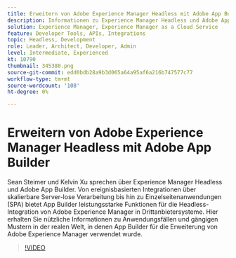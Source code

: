 ```yaml
---
title: Erweitern von Adobe Experience Manager Headless mit Adobe App Builder
description: Informationen zu Experience Manager Headless und Adobe App Builder. Von ereignisgesteuerten Integrationen über skalierbare Server-lose Verarbeitung bis hin zu Einzelseitenanwendungen (SPA) - Integration von AEM in Drittanbietersysteme
solution: Experience Manager, Experience Manager as a Cloud Service
feature: Developer Tools, APIs, Integrations
topic: Headless, Development
role: Leader, Architect, Developer, Admin
level: Intermediate, Experienced
kt: 10790
thumbnail: 345380.png
source-git-commit: edd0bdb28a9b3d065a64a95af6a216b747577c77
workflow-type: tm+mt
source-wordcount: '108'
ht-degree: 0%

---
```



# Erweitern von Adobe Experience Manager Headless mit Adobe App Builder

Sean Steimer und Kelvin Xu sprechen über Experience Manager Headless und Adobe App Builder. Von ereignisbasierten Integrationen über skalierbare Server-lose Verarbeitung bis hin zu Einzelseitenanwendungen (SPA) bietet App Builder leistungsstarke Funktionen für die Headless-Integration von Adobe Experience Manager in Drittanbietersysteme. Hier erhalten Sie nützliche Informationen zu Anwendungsfällen und gängigen Mustern in der realen Welt, in denen App Builder für die Erweiterung von Adobe Experience Manager verwendet wurde.

>[!VIDEO](https://video.tv.adobe.com/v/345380/?quality=12&learn=on)
